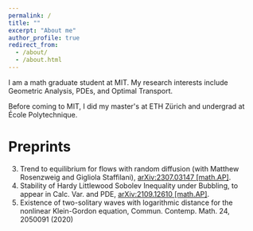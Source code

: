 ```yaml
---
permalink: /
title: ""
excerpt: "About me"
author_profile: true
redirect_from: 
  - /about/
  - /about.html
---
```

I am a math graduate student at MIT. My research interests include Geometric Analysis, PDEs, and Optimal Transport. 

Before coming to MIT, I did my master's at ETH Zürich and undergrad at École Polytechnique. 

Preprints
===
3. Trend to equilibrium for flows with random diffusion (with Matthew Rosenzweig and Gigliola Staffilani), [arXiv:2307.03147 [math.AP]](https://arxiv.org/abs/2307.03147).
2. Stability of Hardy Littlewood Sobolev Inequality under Bubbling, to appear in Calc. Var. and PDE, 	[arXiv:2109.12610 [math.AP]](https://arxiv.org/abs/2109.12610).
1. Existence of two-solitary waves with logarithmic distance for the nonlinear Klein-Gordon equation, Commun. Contemp. Math. 24, 2050091 (2020)


